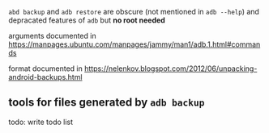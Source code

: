 `abd backup` and `adb restore` are obscure (not mentioned in `adb --help`) and depracated features of `adb` but **no root needed**

arguments documented in https://manpages.ubuntu.com/manpages/jammy/man1/adb.1.html#commands

format documented in https://nelenkov.blogspot.com/2012/06/unpacking-android-backups.html

## tools for files generated by `adb backup`

todo: write todo list